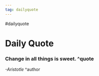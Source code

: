 ```yaml
---
tag: dailyquote
---
```


#dailyquote

# Daily Quote

### Change in all things is sweet. ^quote
*-Aristotle* ^author
